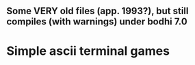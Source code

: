 ## Some VERY old files (app. 1993?), but still compiles (with warnings) under bodhi 7.0

# Simple ascii terminal games
